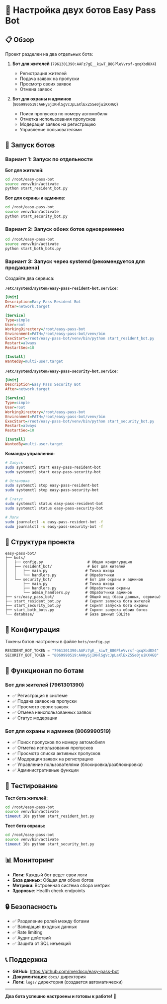 # 🤖 Настройка двух ботов Easy Pass Bot

## 📋 Обзор

Проект разделен на два отдельных бота:

1. **Бот для жителей** (`7961301390:AAFz7gE__kiwT_B8GPleVvrsf-qxqXbd8X4`)
   - Регистрация жителей
   - Подача заявок на пропуски
   - Просмотр своих заявок
   - Отмена заявок

2. **Бот для охраны и админов** (`8069990519:AAHySjIKHlSgVcJpLaXlExZ5Se0juiKX4GQ`)
   - Поиск пропусков по номеру автомобиля
   - Отметка использования пропусков
   - Модерация заявок на регистрацию
   - Управление пользователями

## 🚀 Запуск ботов

### Вариант 1: Запуск по отдельности

**Бот для жителей:**
```bash
cd /root/easy-pass-bot
source venv/bin/activate
python start_resident_bot.py
```

**Бот для охраны и админов:**
```bash
cd /root/easy-pass-bot
source venv/bin/activate
python start_security_bot.py
```

### Вариант 2: Запуск обоих ботов одновременно

```bash
cd /root/easy-pass-bot
source venv/bin/activate
python start_both_bots.py
```

### Вариант 3: Запуск через systemd (рекомендуется для продакшена)

Создайте два сервиса:

**`/etc/systemd/system/easy-pass-resident-bot.service`:**
```ini
[Unit]
Description=Easy Pass Resident Bot
After=network.target

[Service]
Type=simple
User=root
WorkingDirectory=/root/easy-pass-bot
Environment=PATH=/root/easy-pass-bot/venv/bin
ExecStart=/root/easy-pass-bot/venv/bin/python start_resident_bot.py
Restart=always
RestartSec=10

[Install]
WantedBy=multi-user.target
```

**`/etc/systemd/system/easy-pass-security-bot.service`:**
```ini
[Unit]
Description=Easy Pass Security Bot
After=network.target

[Service]
Type=simple
User=root
WorkingDirectory=/root/easy-pass-bot
Environment=PATH=/root/easy-pass-bot/venv/bin
ExecStart=/root/easy-pass-bot/venv/bin/python start_security_bot.py
Restart=always
RestartSec=10

[Install]
WantedBy=multi-user.target
```

**Команды управления:**
```bash
# Запуск
sudo systemctl start easy-pass-resident-bot
sudo systemctl start easy-pass-security-bot

# Остановка
sudo systemctl stop easy-pass-resident-bot
sudo systemctl stop easy-pass-security-bot

# Статус
sudo systemctl status easy-pass-resident-bot
sudo systemctl status easy-pass-security-bot

# Логи
sudo journalctl -u easy-pass-resident-bot -f
sudo journalctl -u easy-pass-security-bot -f
```

## 📁 Структура проекта

```
easy-pass-bot/
├── bots/
│   ├── config.py                    # Общая конфигурация
│   ├── resident_bot/                # Бот для жителей
│   │   ├── main.py                 # Точка входа
│   │   └── handlers.py             # Обработчики
│   └── security_bot/               # Бот для охраны и админов
│       ├── main.py                 # Точка входа
│       ├── handlers.py             # Обработчики охраны
│       └── admin_handlers.py       # Обработчики админов
├── src/easy_pass_bot/              # Общий код (база данных, сервисы)
├── start_resident_bot.py           # Скрипт запуска бота жителей
├── start_security_bot.py           # Скрипт запуска бота охраны
├── start_both_bots.py              # Скрипт запуска обоих ботов
└── database/                       # База данных SQLite
```

## 🔧 Конфигурация

Токены ботов настроены в файле `bots/config.py`:

```python
RESIDENT_BOT_TOKEN = "7961301390:AAFz7gE__kiwT_B8GPleVvrsf-qxqXbd8X4"
SECURITY_BOT_TOKEN = "8069990519:AAHySjIKHlSgVcJpLaXlExZ5Se0juiKX4GQ"
```

## 🎯 Функционал по ботам

### Бот для жителей (7961301390)
- ✅ Регистрация в системе
- ✅ Подача заявок на пропуски
- ✅ Просмотр своих заявок
- ✅ Отмена неиспользованных заявок
- ✅ Статус модерации

### Бот для охраны и админов (8069990519)
- ✅ Поиск пропусков по номеру автомобиля
- ✅ Отметка использования пропусков
- ✅ Просмотр списка активных пропусков
- ✅ Модерация заявок на регистрацию
- ✅ Управление пользователями (блокировка/разблокировка)
- ✅ Административные функции

## 🧪 Тестирование

**Тест бота жителей:**
```bash
cd /root/easy-pass-bot
source venv/bin/activate
timeout 10s python start_resident_bot.py
```

**Тест бота охраны:**
```bash
cd /root/easy-pass-bot
source venv/bin/activate
timeout 10s python start_security_bot.py
```

## 📊 Мониторинг

- **Логи**: Каждый бот ведет свои логи
- **База данных**: Общая для обоих ботов
- **Метрики**: Встроенная система сбора метрик
- **Здоровье**: Health check endpoints

## 🔒 Безопасность

- ✅ Разделение ролей между ботами
- ✅ Валидация входных данных
- ✅ Rate limiting
- ✅ Аудит действий
- ✅ Защита от SQL инъекций

## 📞 Поддержка

- **GitHub**: https://github.com/merdocx/easy-pass-bot
- **Документация**: `docs/` директория
- **Логи**: `logs/` директория (создается автоматически)

---
**Два бота успешно настроены и готовы к работе! 🎉**



